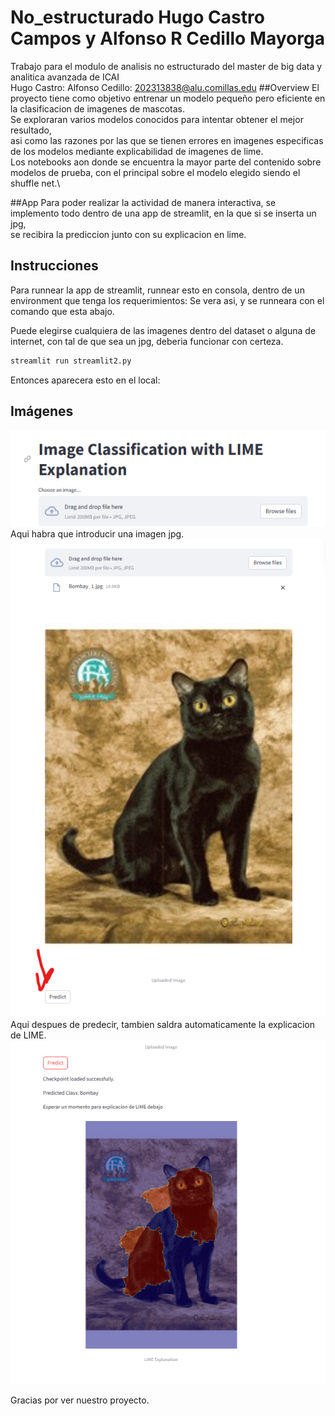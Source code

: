 # No_estructurado Hugo Castro Campos y Alfonso R Cedillo Mayorga
Trabajo para el modulo de analisis no estructurado del master de big data y analitica avanzada de ICAI\
Hugo Castro: 
Alfonso Cedillo: 202313838@alu.comillas.edu
##Overview
El proyecto tiene como objetivo entrenar un modelo pequeño pero eficiente en la clasificacion de imagenes de mascotas.\
Se exploraran varios modelos conocidos para intentar obtener el mejor resultado,\
asi como las razones por las que se tienen errores en imagenes especificas de los modelos mediante explicabilidad de imagenes de lime.\
Los notebooks aon donde se encuentra la mayor parte del contenido sobre modelos de prueba, con el principal sobre el modelo elegido siendo el shuffle net.\

##App
Para poder realizar la actividad de manera interactiva, se implemento todo dentro de una app de streamlit, en la que si se inserta un jpg,\
se recibira la prediccion junto con su explicacion en lime.
## Instrucciones
Para runnear la app de streamlit, runnear esto en consola, dentro de un environment que tenga los requerimientos:
Se vera asi, y se runneara con el comando que esta abajo.

Puede elegirse cualquiera de las imagenes dentro del dataset o alguna de internet, con tal de que sea un jpg, deberia funcionar con certeza.



```bash
streamlit run streamlit2.py
```
Entonces aparecera esto en el local:
## Imágenes
![1era](./imagenes_readme/1era.png)
Aqui habra que introducir una imagen jpg.
![2nda](./imagenes_readme/2nda.png)
Aqui despues de predecir, tambien saldra automaticamente la explicacion de LIME.
![3era](./imagenes_readme/3era.png)




Gracias por ver nuestro proyecto.
